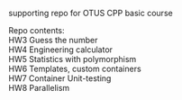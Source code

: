 supporting repo for OTUS CPP basic course<br/>


Repo contents:<br/>
HW3 Guess the number<br/>
HW4 Engineering calculator<br/>
HW5 Statistics with polymorphism<br/>
HW6 Templates, custom containers<br/>
HW7 Container Unit-testing<br/>
HW8 Parallelism<br/>
